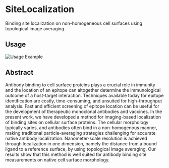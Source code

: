 # SiteLocalization
Binding site localization on non-homogeneous cell surfaces using topological image averaging

## Usage
![Usage Example](../assets/tty.gif?raw=true)

## Abstract
Antibody binding to cell surface proteins plays a crucial role
in immunity and the location of an epitope can altogether determine
the immunological outcome of a host-target interaction.
Techniques available today for epitope identification are
costly, time-consuming, and unsuited for high-throughput analysis.
Fast and efficient screening of epitope location can be
useful for the development of therapeutic monoclonal antibodies and vaccines.
In the present work, we have developed a method for imaging-based localization
of binding sites on cellular surface proteins.
The cellular morphology typically varies,
and antibodies often bind in a non-homogenous manner, making
traditional particle-averaging strategies challenging for accurate
native antibody localization. Nanometer-scale resolution
is achieved through localization in one dimension, namely the
distance from a bound ligand to a reference surface, by using
topological image averaging. Our results show that this method
is well suited for antibody binding site measurements on native
cell surface morphology.
